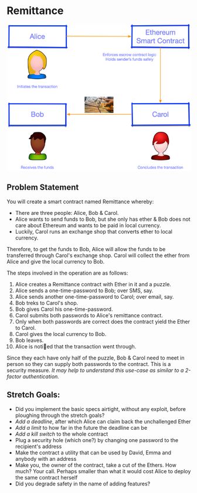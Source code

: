 # Remittance
![Remittance](images/escrow-contract.png)
## Problem Statement
You will create a smart contract named Remittance whereby:
* There are three people: Alice, Bob & Carol.
* Alice wants to send funds to Bob, but she only has ether & Bob does not care about Ethereum and
wants to be paid in local currency.
* Luckily, Carol runs an exchange shop that converts ether to local currency.

Therefore, to get the funds to Bob, Alice will allow the funds to be transferred through Carol's
exchange shop. Carol will collect the ether from Alice and give the local currency to Bob.

The steps involved in the operation are as follows:
1. Alice creates a Remittance contract with Ether in it and a puzzle.
2. Alice sends a one-time-password to Bob; over SMS, say.
3. Alice sends another one-time-password to Carol; over email, say.
4. Bob treks to Carol's shop.
5. Bob gives Carol his one-time-password.
6. Carol submits both passwords to Alice's remittance contract.
7. Only when both passwords are correct does the contract yield the Ether to Carol.
8. Carol gives the local currency to Bob.
9. Bob leaves.
10. Alice is noti􀃘ed that the transaction went through.

Since they each have only half of the puzzle, Bob & Carol need to meet in person so they can supply
both passwords to the contract. This is a security measure. *It may help to understand this use-case as
similar to a 2-factor authentication.*

## Stretch Goals:
* Did you implement the basic specs airtight, without any exploit, before ploughing through the stretch
goals?
* *Add a deadline*, after which Alice can claim back the unchallenged Ether
* *Add a limit* to how far in the future the deadline can be
* *Add a kill switch* to the whole contract
* Plug a security hole (which one?) by changing one password to the recipient's address
* Make the contract a utility that can be used by David, Emma and anybody with an address
* Make you, the owner of the contract, take a cut of the Ethers. How much? Your call. Perhaps smaller
than what it would cost Alice to deploy the same contract herself
* Did you degrade safety in the name of adding features?
